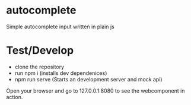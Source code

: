 # autocomplete
Simple autocomplete input written in plain js

# Test/Develop
- clone the repository
- run npm i (installs dev dependenices)
- npm run serve (Starts an development server and mock api)

Open your browser and go to 127.0.0.1:8080 to see the webcomponent 
in action.
